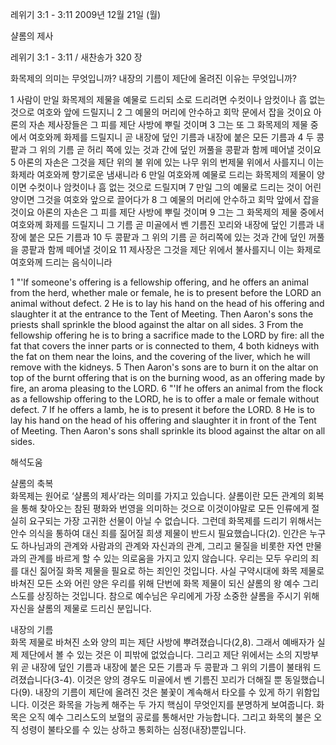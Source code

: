 레위기 3:1 - 3:11 
2009년 12월 21일 (월)

샬롬의 제사



레위기 3:1 - 3:11 / 새찬송가 320 장


화목제의 의미는 무엇입니까? 
내장의 기름이 제단에 올려진 이유는 무엇입니까?   

1 사람이 만일 화목제의 제물을 예물로 드리되 소로 드리려면 수컷이나 암컷이나 흠 없는 것으로 여호와 앞에 드릴지니 2 그 예물의 머리에 안수하고 회막 문에서 잡을 것이요 아론의 자손 제사장들은 그 피를 제단 사방에 뿌릴 것이며 3 그는 또 그 화목제의 제물 중에서 여호와께 화제를 드릴지니 곧 내장에 덮인 기름과 내장에 붙은 모든 기름과 4 두 콩팥과 그 위의 기름 곧 허리 쪽에 있는 것과 간에 덮인 꺼풀을 콩팥과 함께 떼어낼 것이요  5 아론의 자손은 그것을 제단 위의 불 위에 있는 나무 위의 번제물 위에서 사를지니 이는 화제라 여호와께 향기로운 냄새니라 6 만일 여호와께 예물로 드리는 화목제의 제물이 양이면 수컷이나 암컷이나 흠 없는 것으로 드릴지며 7 만일 그의 예물로 드리는 것이 어린 양이면 그것을 여호와 앞으로 끌어다가 8 그 예물의 머리에 안수하고 회막 앞에서 잡을 것이요 아론의 자손은 그 피를 제단 사방에 뿌릴 것이며 9 그는 그 화목제의 제물 중에서 여호와께 화제를 드릴지니 그 기름 곧 미골에서 벤 기름진 꼬리와 내장에 덮인 기름과 내장에 붙은 모든 기름과 10 두 콩팥과 그 위의 기름 곧 허리쪽에 있는 것과 간에 덮인 꺼풀을 콩팥과 함께 떼어낼 것이요 11 제사장은 그것을 제단 위에서 불사를지니 이는 화제로 여호와께 드리는 음식이니라  

1 "'If someone's offering is a fellowship offering, and he offers an animal from the herd, whether male or female, he is to present before the LORD an animal without defect. 2 He is to lay his hand on the head of his offering and slaughter it at the entrance to the Tent of Meeting. Then Aaron's sons the priests shall sprinkle the blood against the altar on all sides. 3 From the fellowship offering he is to bring a sacrifice made to the LORD by fire: all the fat that covers the inner parts or is connected to them, 4 both kidneys with the fat on them near the loins, and the covering of the liver, which he will remove with the kidneys. 5 Then Aaron's sons are to burn it on the altar on top of the burnt offering that is on the burning wood, as an offering made by fire, an aroma pleasing to the LORD. 6 "'If he offers an animal from the flock as a fellowship offering to the LORD, he is to offer a male or female without defect. 7 If he offers a lamb, he is to present it before the LORD. 8 He is to lay his hand on the head of his offering and slaughter it in front of the Tent of Meeting. Then Aaron's sons shall sprinkle its blood against the altar on all sides.

해석도움





샬롬의 축복  
화목제는 원어로 ‘샬롬의 제사’라는 의미를 가지고 있습니다. 샬롬이란 모든 관계의 회복을 통해 찾아오는 참된 평화와 번영을 의미하는 것으로 이것이야말로 모든 인류에게 절실히 요구되는 가장 고귀한 선물이 아닐 수 없습니다. 그런데 화목제를 드리기 위해서는 안수 의식을 통하여 대신 죄를 짊어질 희생 제물이 반드시 필요했습니다(2). 인간은 누구도 하나님과의 관계와 사람과의 관계와 자신과의 관계, 그리고 물질을 비롯한 자연 만물과의 관계를 바르게 할 수 있는 의로움을 가지고 있지 않습니다. 우리는 모두 우리의 죄를 대신 짊어질 화목 제물을 필요로 하는 죄인인 것입니다. 사실 구약시대에 화목 제물로 바쳐진 모든 소와 어린 양은 우리를 위해 단번에 화목 제물이 되신 샬롬의 왕 예수 그리스도를 상징하는 것입니다. 참으로 예수님은 우리에게 가장 소중한 샬롬을 주시기 위해 자신을 샬롬의 제물로 드리신 분입니다.                 

내장의 기름  
화목 제물로 바쳐진 소와 양의 피는 제단 사방에 뿌려졌습니다(2,8). 그래서 예배자가 실제 제단에서 볼 수 있는 것은 이 피밖에 없었습니다. 그리고 제단 위에서는 소의 지방부위 곧 내장에 덮인 기름과 내장에 붙은 모든 기름과 두 콩팥과 그 위의 기름이 불태워 드려졌습니다(3-4). 이것은 양의 경우도 미골에서 벤 기름진 꼬리가 더해질 뿐 동일했습니다(9). 내장의 기름이 제단에 올려진 것은 불꽃이 계속해서 타오를 수 있게 하기 위함입니다. 이것은 화목을 가능케 해주는 두 가지 핵심이 무엇인지를 분명하게 보여줍니다. 화목은 오직 예수 그리스도의 보혈의 공로를 통해서만 가능합니다. 그리고 화목의 불은 오직 성령이 불타오를 수 있는 상하고 통회하는 심정(내장)뿐입니다.